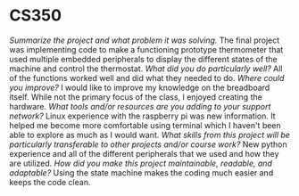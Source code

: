 # CS350


*Summarize the project and what problem it was solving.*
The final project was implementing code to make a functioning prototype thermometer that used multiple embedded peripherals to display the different states of the machine and control the thermostat.
*What did you do particularly well?*
All of the functions worked well and did what they needed to do.
*Where could you improve?*
I would like to improve my knowledge on the breadboard itself. While not the primary focus of the class, I enjoyed creating the hardware.
*What tools and/or resources are you adding to your support network?*
Linux experience with the raspberry pi was new information. It helped me become more comfortable using terminal which I haven't been able to explore as much as I would want.
*What skills from this project will be particularly transferable to other projects and/or course work?*
New python experience and all of the different peripherals that we used and how they are utilized. 
*How did you make this project maintainable, readable, and adaptable?*
Using the state machine makes the coding much easier and keeps the code clean. 
